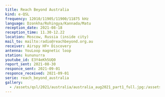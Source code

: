 ```yaml
---
title: Reach Beyond Australia
kind: e-QSL
frequency: 12010/11905/11900/11875 kHz
language: Dzonkha/Rohingya/Kannada/Matu
reception_date: 2021-08-18
reception_time: 11.30-12.22
location: Moscow, Russia (inside city)
mail_to: mailto:radio@reachbeyond.org.au
receiver: Airspy HF+ Discovery
antenna: YouLoop magnetic loop
station: kununurra
youtube_id: E3Y4eKh5UQ0
report_sent: 2021-08-30
responce_sent: 2021-09-01
responce_received: 2021-09-01
serie: reach_beyond_australia
gallery:
  - /assets/qsl/2021/australia/australia_aug2021_part1_full.jpg:/assets/qsl/2021/australia/australia_aug2021_part1_small.jpg
---
```


